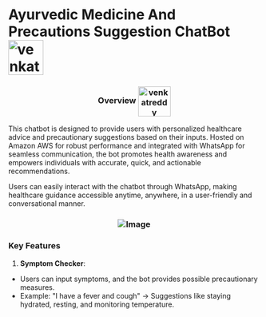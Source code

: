 <h1 align="left">Ayurvedic Medicine And Precautions Suggestion ChatBot <img align="center" src="https://cdn-icons-png.flaticon.com/512/2040/2040653.png" alt="venkatreddy" height="70" width="70" /></h1>
<h3 align="center">Overview <img align="center" src="https://cdn-icons-png.flaticon.com/512/4857/4857296.png" alt="venkatreddy" height="60" width="65" /></h3>
<p>This chatbot is designed to provide users with personalized healthcare advice and precautionary suggestions based on their inputs. Hosted on Amazon AWS for robust performance and integrated with WhatsApp for seamless communication, the bot promotes health awareness and empowers individuals with accurate, quick, and actionable recommendations.

Users can easily interact with the chatbot through WhatsApp, making healthcare guidance accessible anytime, anywhere, in a user-friendly and conversational manner.</p>

<h3 align="center"> <img align="center" src="https://cdn.create.vista.com/api/media/small/396234766/stock-photo-panoramic-shot-herbs-green-leaves-mortar-pestle-concrete-background-naturopathy" alt="Image"/></h3>

<h3 align="left">Key Features</h3>

1. **Symptom Checker**:
- Users can input symptoms, and the bot provides possible precautionary measures.
- Example: "I have a fever and cough" → Suggestions like staying hydrated, resting, and monitoring temperature.
